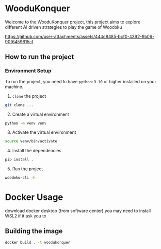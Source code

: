 # WooduKonquer

Welcome to the WooduKonquer project, this project aims to explore different AI driven strategies to 
play the game of Woodoku

https://github.com/user-attachments/assets/444c8485-bcf0-4392-9b06-90f6459615cf



## How to run the project

### Environment Setup
To run the project, you need to have `python:3.10` or higher installed on your machine.
1. `clone` the project
```bash
git clone ...
```
2. Create a virtual environment
```bash
python -m venv venv
```
3. Activate the virtual environment
```bash
source venv/bin/activate
```
4. Install the dependencies
```bash
pip install .
```
5. Run the project
```bash
woodoku-cli -h
```





# Docker Usage
download docker desktop (from software center)
you may need to install WSL2 if it ask you to

## Building the image 
```bash
docker build . -t woodukonquer
```
